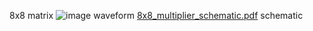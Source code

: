 8x8 matrix
![image](https://github.com/user-attachments/assets/34ac256e-73ce-4402-a659-8cb24def05e9)
waveform
[8x8_multiplier_schematic.pdf](https://github.com/user-attachments/files/20746767/8x8_multiplier_schematic.pdf)
schematic
